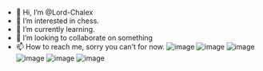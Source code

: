 - 👋 Hi, I’m @Lord-Chalex
- 👀 I’m interested in chess.
- 🌱 I’m currently learning.
- 💞️ I’m looking to collaborate on something
- 📫 How to reach me, sorry you can't for now.
![image](https://github.com/Lord-Chalex/Lord-Chalex/assets/146172598/aae3dc27-06e8-4090-8244-2122023f5cb1)
![image](https://github.com/Lord-Chalex/Lord-Chalex/assets/146172598/d7619233-99a3-4847-a8a7-f41e3855efc3)
![image](https://github.com/Lord-Chalex/Lord-Chalex/assets/146172598/91956fd8-125a-4588-b95e-e0e2ecf1a938)
![image](https://github.com/Lord-Chalex/Lord-Chalex/assets/146172598/6dd97fac-4112-4d20-bbdd-51e9e8c666a2)
![image](https://github.com/Lord-Chalex/Lord-Chalex/assets/146172598/9689e083-efd8-4857-94f5-39fe257a927a)
![image](https://github.com/Lord-Chalex/Lord-Chalex/assets/146172598/36272db8-09c1-4568-bce4-83c929768d99)



<!---
Lord-Chalex/Lord-Chalex is a ✨ special ✨ repository because its `README.md` (this file) appears on your GitHub profile.
You can click the Preview link to take a look at your changes.
--->

